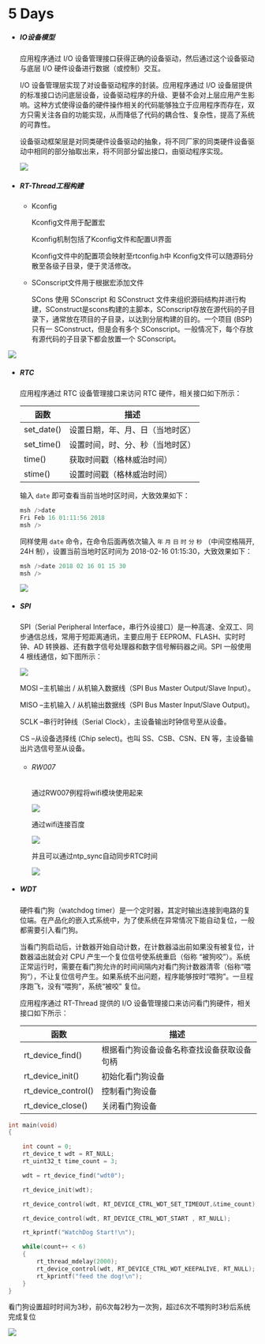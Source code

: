 # 5 Days

- ##### IO设备模型

  应用程序通过 I/O 设备管理接口获得正确的设备驱动，然后通过这个设备驱动与底层 I/O 硬件设备进行数据（或控制）交互。

  I/O 设备管理层实现了对设备驱动程序的封装。应用程序通过 I/O 设备层提供的标准接口访问底层设备，设备驱动程序的升级、更替不会对上层应用产生影响。这种方式使得设备的硬件操作相关的代码能够独立于应用程序而存在，双方只需关注各自的功能实现，从而降低了代码的耦合性、复杂性，提高了系统的可靠性。

  设备驱动框架层是对同类硬件设备驱动的抽象，将不同厂家的同类硬件设备驱动中相同的部分抽取出来，将不同部分留出接口，由驱动程序实现。

  ![](./figure/2.png)

- ##### RT-Thread工程构建

  - Kconfig

    Kconfig文件用于配置宏

    Kconfig机制包括了Kconfig文件和配置UI界面

    Kconfig文件中的配置项会映射至rtconfig.h中
    Kconfig文件可以随源码分散至各级子目录，便于灵活修改。

  - SConscript文件用于根据宏添加文件

    SCons 使用 SConscript 和 SConstruct 文件来组织源码结构并进行构建，SConstruct是scons构建的主脚本，SConscript存放在源代码的子目录下，通常放在项目的子目录，以达到分层构建的目的。一个项目 (BSP) 只有一 SConstruct，但是会有多个 SConscript。一般情况下，每个存放有源代码的子目录下都会放置一个 SConscript。

![](./figure/1.png)

- ##### RTC

  应用程序通过 RTC 设备管理接口来访问 RTC 硬件，相关接口如下所示：

  | **函数**   | **描述**                         |
  | ---------- | -------------------------------- |
  | set_date() | 设置日期，年、月、日（当地时区） |
  | set_time() | 设置时间，时、分、秒（当地时区） |
  | time()     | 获取时间戳（格林威治时间）       |
  | stime()    | 设置时间戳（格林威治时间）       |

  输入 `date` 即可查看当前当地时区时间，大致效果如下：

  ```c
  msh />date
  Fri Feb 16 01:11:56 2018
  msh />
  ```

  同样使用 `date` 命令，在命令后面再依次输入 `年` `月` `日` `时` `分` `秒` （中间空格隔开, 24H 制），设置当前当地时区时间为 2018-02-16 01:15:30，大致效果如下：

  ```c
  msh />date 2018 02 16 01 15 30
  msh />
  ```

  ![](./figure/7.png)

- ##### SPI

  SPI（Serial Peripheral Interface，串行外设接口）是一种高速、全双工、同步通信总线，常用于短距离通讯，主要应用于 EEPROM、FLASH、实时时钟、AD 转换器、还有数字信号处理器和数字信号解码器之间。SPI 一般使用 4 根线通信，如下图所示：

  ![](./figure/5.png)

  MOSI –主机输出 / 从机输入数据线（SPI Bus Master Output/Slave Input）。

  MISO –主机输入 / 从机输出数据线（SPI Bus Master Input/Slave Output)。

  SCLK –串行时钟线（Serial Clock），主设备输出时钟信号至从设备。

  CS –从设备选择线 (Chip select)。也叫 SS、CSB、CSN、EN 等，主设备输出片选信号至从设备。

  - ###### RW007

    通过RW007例程将wifi模块使用起来

    ![](./figure/3.png)

    通过wifi连接百度

    ![](./figure/4.png)

    并且可以通过ntp_sync自动同步RTC时间

    ![](./figure/6.png)

- ##### WDT

  硬件看门狗（watchdog timer）是一个定时器，其定时输出连接到电路的复位端。在产品化的嵌入式系统中，为了使系统在异常情况下能自动复位，一般都需要引入看门狗。

  当看门狗启动后，计数器开始自动计数，在计数器溢出前如果没有被复位，计数器溢出就会对 CPU 产生一个复位信号使系统重启（俗称 “被狗咬”）。系统正常运行时，需要在看门狗允许的时间间隔内对看门狗计数器清零（俗称“喂狗“），不让复位信号产生。如果系统不出问题，程序能够按时“喂狗”。一旦程序跑飞，没有“喂狗”，系统“被咬” 复位。

  应用程序通过 RT-Thread 提供的 I/O 设备管理接口来访问看门狗硬件，相关接口如下所示：

  | **函数**            | **描述**                                   |
  | ------------------- | ------------------------------------------ |
  | rt_device_find()    | 根据看门狗设备设备名称查找设备获取设备句柄 |
  | rt_device_init()    | 初始化看门狗设备                           |
  | rt_device_control() | 控制看门狗设备                             |
  | rt_device_close()   | 关闭看门狗设备                             |

```c
int main(void)
{

    int count = 0;
    rt_device_t wdt = RT_NULL;
    rt_uint32_t time_count = 3;

    wdt = rt_device_find("wdt0");

    rt_device_init(wdt);

    rt_device_control(wdt, RT_DEVICE_CTRL_WDT_SET_TIMEOUT,&time_count);

    rt_device_control(wdt, RT_DEVICE_CTRL_WDT_START , RT_NULL);

    rt_kprintf("WatchDog Start!\n");

    while(count++ < 6)
    {
        rt_thread_mdelay(2000);
        rt_device_control(wdt, RT_DEVICE_CTRL_WDT_KEEPALIVE, RT_NULL);
        rt_kprintf("feed the dog!\n");
    }
}
```

看门狗设置超时时间为3秒，前6次每2秒为一次狗，超过6次不喂狗时3秒后系统完成复位

![](./figure/8.png)